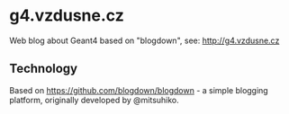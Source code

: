 # g4.vzdusne.cz
Web blog about Geant4 based on "blogdown", see: <http://g4.vzdusne.cz>

## Technology

Based on <https://github.com/blogdown/blogdown> - a simple blogging platform, originally developed by @mitsuhiko.
